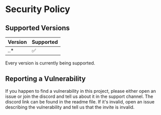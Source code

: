 # Security Policy

## Supported Versions

| Version | Supported          |
| ------- | ------------------ |
| *.*.*   | :white_check_mark: |

Every version is currently being supported.

## Reporting a Vulnerability

If you happen to find a vulnerability in this project, please either open an issue or join the discord and tell us about
it in the support channel. The discord link can be found in the readme file. If it's invalid, open an issue describing
the vulnerability and tell us that the invite is invalid.
